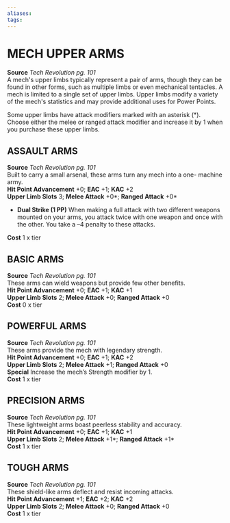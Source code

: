```yaml
---
aliases: 
tags: 
---
```

# MECH UPPER ARMS
**Source** _Tech Revolution pg. 101_  
A mech's upper limbs typically represent a pair of arms, though they can be found in other forms, such as multiple limbs or even mechanical tentacles. A mech is limited to a single set of upper limbs. Upper limbs modify a variety of the mech's statistics and may provide additional uses for Power Points.

Some upper limbs have attack modifiers marked with an asterisk (\*). Choose either the melee or ranged attack modifier and increase it by 1 when you purchase these upper limbs.

## ASSAULT ARMS

**Source** _Tech Revolution pg. 101_  
Built to carry a small arsenal, these arms turn any mech into a one- machine army.  
**Hit Point Advancement** +0; **EAC** +1; **KAC** +2  
**Upper Limb Slots** 3; **Melee Attack** +0\*; **Ranged Attack** +0\*  

-   **Dual Strike (1 PP)** When making a full attack with two different weapons mounted on your arms, you attack twice with one weapon and once with the other. You take a –4 penalty to these attacks.

**Cost** 1 x tier

## BASIC ARMS

**Source** _Tech Revolution pg. 101_  
These arms can wield weapons but provide few other benefits.  
**Hit Point Advancement** +0; **EAC** +1; **KAC** +1  
**Upper Limb Slots** 2; **Melee Attack** +0; **Ranged Attack** +0  
**Cost** 0 x tier

## POWERFUL ARMS

**Source** _Tech Revolution pg. 101_  
These arms provide the mech with legendary strength.  
**Hit Point Advancement** +0; **EAC** +1; **KAC** +2  
**Upper Limb Slots** 2; **Melee Attack** +1; **Ranged Attack** +0  
**Special** Increase the mech’s Strength modifier by 1.  
**Cost** 1 x tier

## PRECISION ARMS

**Source** _Tech Revolution pg. 101_  
These lightweight arms boast peerless stability and accuracy.  
**Hit Point Advancement** +0; **EAC** +1; **KAC** +1  
**Upper Limb Slots** 2; **Melee Attack** +1\*; **Ranged Attack** +1\*  
**Cost** 1 x tier

## TOUGH ARMS

**Source** _Tech Revolution pg. 101_  
These shield-like arms deflect and resist incoming attacks.  
**Hit Point Advancement** +1; **EAC** +2; **KAC** +2  
**Upper Limb Slots** 2; **Melee Attack** +0; **Ranged Attack** +0  
**Cost** 1 x tier